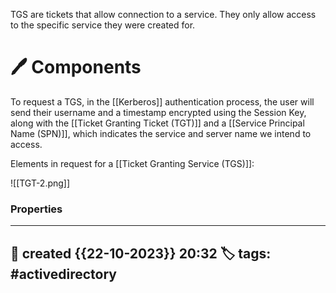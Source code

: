 TGS are tickets that allow connection to a service. They only allow access to the specific service they were created for. 



# 🖊️ Components

To request a TGS, in the [[Kerberos]] authentication process, the user will send their username and a timestamp encrypted using the Session Key, along with the [[Ticket Granting Ticket (TGT)]] and a [[Service Principal Name (SPN)]], which indicates the service and server name we intend to access.

Elements in request for a [[Ticket Granting Service (TGS)]]:

![[TGT-2.png]]




### Properties
---
📆 created   {{22-10-2023}} 20:32
🏷️ tags: #activedirectory 
---

